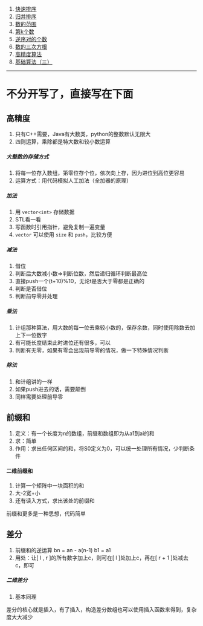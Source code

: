 1. [快速排序](2022-10-31-785快速排序.md)
2. [归并排序](2022-10-31-787归并排序.md)
3. [数的范围](2022-10-31-789数的范围.md)
4. [第k个数](2022-11-04-第k个数.md)
6. [逆序对的个数](2022-11-04-逆序对的个数.md)
7. [数的三次方根](2022-11-04-数的三次方根.md)
8. [高精度算法](2022-12-17-基础算法（二）.md)
9. [基础算法（三）](2022-12-20-基础算法（三）.md)

---

# 不分开写了，直接写在下面

## 高精度
1. 只有C++需要，Java有大数类，python的整数默认无限大
2. 四则运算，乘除都是特大数和较小数运算

##### 大整数的存储方式
1. 将每一位存入数组，第零位存个位，依次向上存，因为进位到高位更容易
2. 运算方式：用代码模拟人工加法（全加器的原理）

##### 加法
1. 用 `vector<int>` 存储数据
2. STL看一看
3. 写函数时引用指针，避免复制一遍变量
4. `vector` 可以使用 `size` 和 `push`，比较方便

##### 减法
1. 借位
2. 判断后大数减小数=>判断位数，然后递归循环判断最高位
3. 直接push一个(t+10)%10，无论t是否大于零都是正确的
4. 判断是否借位
5. 判断前导零并处理

##### 乘法
1. 计组那种算法，用大数的每一位去乘较小数的，保存余数，同时使用除数去加上下一位数字
2. 有可能长度结束此时进位还有很多，可以
3. 判断有无零，如果有零会出现前导零的情况，做一下特殊情况判断


##### 除法
1. 和计组讲的一样
2. 如果push进去的话，需要颠倒
3. 同样需要处理前导零

## 前缀和
1. 定义：有一个长度为n的数组，前缀和数组即为从a1到ai的和
2.  求：简单
3. 作用：求出任何区间的和，将S0定义为0，可以统一处理所有情况，少判断条件

#### 二维前缀和
1. 计算一个矩阵中一块面积的和
2. 大-2宽+小
3. 还有读入方式，求出该处的前缀和

前缀和更多是一种思想，代码简单

## 差分
1. 前缀和的逆运算 bn = an - a(n-1)    b1 = a1
2. 用处：让[ l , r ]的所有数字加上c，则可在[ l ]处加上c，再在[ r + 1 ]处减去c，即可

##### 二维差分
1.  基本同理

差分的核心就是插入，有了插入，构造差分数组也可以使用插入函数来得到，复杂度大大减少